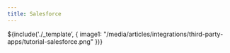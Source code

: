 ```yaml
---
title: Salesforce
---
```

${include('./_template’, { 
  image1: "/media/articles/integrations/third-party-apps/tutorial-salesforce.png"
})}